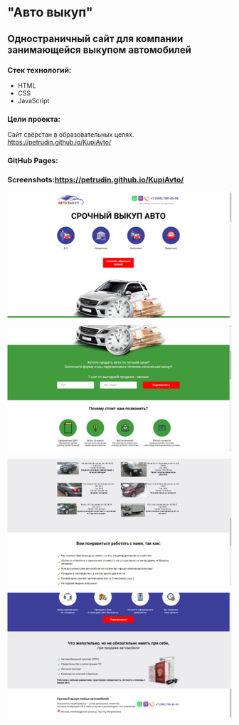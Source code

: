 # "Авто выкуп"
## Одностраничный сайт для компании занимающейся выкупом автомобилей
### Стек технологий:
* HTML
* CSS
* JavaScript
### Цели проекта:
Сайт свёрстан в образовательных целях. https://petrudin.github.io/KupiAvto/

### GitHub Pages: 

### Screenshots:<https://petrudin.github.io/KupiAvto/>


![Alt text](/screenshots/1.png)


![Alt text](/screenshots/2.png)


![Alt text](/screenshots/3.png)


![Alt text](/screenshots/4.png)


